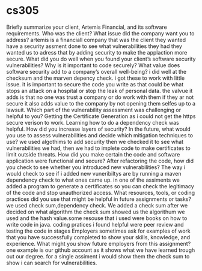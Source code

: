 # cs305
Briefly summarize your client, Artemis Financial, and its software requirements. Who was the client? What issue did the company want you to address? 																																																							artemis is a financiall company that was the client they wanted have a security assment done to see what vulnerabilities they had  they wanted us to adress that by adding security to make the applaction more secure.
What did you do well when you found your client’s software security vulnerabilities? Why is it important to code securely? What value does software security add to a company’s overall well-being?																																 i did well at the checksum and the marven depency check. i got these to work with little issue. it is important to secure the code you write as that could be what stops an attack on a hospital or stop the leak of personal data. the valvue it adds is that no one was trust a company or do work with them if they ar not secure it also adds value to the company by not opening them selfes up to a lawsuit.
Which part of the vulnerability assessment was challenging or helpful to you? 																										Getting the Certificate Generation as i could not get the https secure verison to work. Learning how to do a dependency check was helpful.
How did you increase layers of security? In the future, what would you use to assess vulnerabilities and decide which mitigation techniques to use?																																																			 we used algothims to add security then we checked it to see what vulnerabilities we had, then we had to implete code to make certificates to limit outside threats.
How did you make certain the code and software application were functional and secure? After refactoring the code, how did you check to see whether you introduced new vulnerabilities? 																																					The way i would check to see if i added new vuneribiltys are by running a maven dependency check to what ones came up. in one of the assiments we added a program to generate a certificates so you can check the  legitimacy of the code and stop unauthorized access.
What resources, tools, or coding practices did you use that might be helpful in future assignments or tasks? we used check sum,dependency check. 																																																						We added a check sum after we decided on what algorithm the check sum showed us the algorithum we used and the hash value.some resouse that i used were books on how to write code in java. coding pratices i found helpful were peer review and testing the code in stages
Employers sometimes ask for examples of work that you have successfully completed to show your skills, knowledge, and experience. What might you show future employers from this assignment? 																														 one example is our github account as it shows what we have learned trough out our degree.  for a single assiment i would show them the check sum to show i can search for vulnerabilities.

